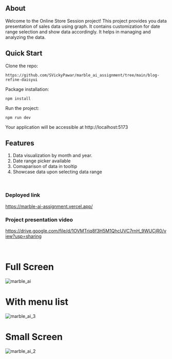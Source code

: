 ## About

Welcome to the Online Store Session project! This project provides you data presentation of sales data using graph. It contains customization for date range selection and show data accordingly. It helps in managing and analyzing the data.

## Quick Start

Clone the repo:

```
https://github.com/SVickyPawar/marble_ai_assignment/tree/main/blog-refine-daisyui
```

Package installation:

```
npm install
```

Run the project:

```
npm run dev
```
Your application will be accessible at http://localhost:5173

## Features
1. Data visualization by month and year.
2. Date range picker available
3. Comaparison of data in tooltip
4. Showcase data upon selecting data range 

<br/>


### Deployed link

https://marble-ai-assignment.vercel.app/

### Project presentation video

https://drive.google.com/file/d/1OVMTriq8f3H5M1QhcUVC7rnH_9WUCjR0/view?usp=sharing

<br />

# Full Screen
![marble_ai](https://github.com/SVickyPawar/upskill/assets/97332040/d4a3dd26-abb8-46b0-8b16-d9d07302eb34)

# With menu list
![marble_ai_3](https://github.com/SVickyPawar/upskill/assets/97332040/e50d52e5-04cd-4fc8-ad01-c8c6c4f35e2d)

# Small Screen
![marble_ai_2](https://github.com/SVickyPawar/upskill/assets/97332040/98b594f1-9da6-45c3-ad87-ae45e8202a6c)




